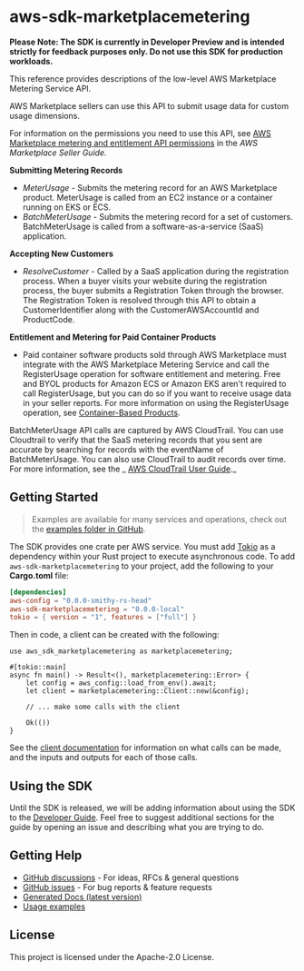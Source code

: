 # aws-sdk-marketplacemetering

**Please Note: The SDK is currently in Developer Preview and is intended strictly for
feedback purposes only. Do not use this SDK for production workloads.**

This reference provides descriptions of the low-level AWS Marketplace Metering Service API.

AWS Marketplace sellers can use this API to submit usage data for custom usage dimensions.

For information on the permissions you need to use this API, see [AWS Marketplace metering and entitlement API permissions](https://docs.aws.amazon.com/marketplace/latest/userguide/iam-user-policy-for-aws-marketplace-actions.html) in the _AWS Marketplace Seller Guide._

__Submitting Metering Records__
  - _MeterUsage_ - Submits the metering record for an AWS Marketplace product. MeterUsage is called from an EC2 instance or a container running on EKS or ECS.
  - _BatchMeterUsage_ - Submits the metering record for a set of customers. BatchMeterUsage is called from a software-as-a-service (SaaS) application.

__Accepting New Customers__
  - _ResolveCustomer_ - Called by a SaaS application during the registration process. When a buyer visits your website during the registration process, the buyer submits a Registration Token through the browser. The Registration Token is resolved through this API to obtain a CustomerIdentifier along with the CustomerAWSAccountId and ProductCode.

__Entitlement and Metering for Paid Container Products__
  - Paid container software products sold through AWS Marketplace must integrate with the AWS Marketplace Metering Service and call the RegisterUsage operation for software entitlement and metering. Free and BYOL products for Amazon ECS or Amazon EKS aren't required to call RegisterUsage, but you can do so if you want to receive usage data in your seller reports. For more information on using the RegisterUsage operation, see [Container-Based Products](https://docs.aws.amazon.com/marketplace/latest/userguide/container-based-products.html).

BatchMeterUsage API calls are captured by AWS CloudTrail. You can use Cloudtrail to verify that the SaaS metering records that you sent are accurate by searching for records with the eventName of BatchMeterUsage. You can also use CloudTrail to audit records over time. For more information, see the _ [AWS CloudTrail User Guide](http://docs.aws.amazon.com/awscloudtrail/latest/userguide/cloudtrail-concepts.html)._

## Getting Started

> Examples are available for many services and operations, check out the
> [examples folder in GitHub](https://github.com/awslabs/aws-sdk-rust/tree/main/examples).

The SDK provides one crate per AWS service. You must add [Tokio](https://crates.io/crates/tokio)
as a dependency within your Rust project to execute asynchronous code. To add `aws-sdk-marketplacemetering` to
your project, add the following to your **Cargo.toml** file:

```toml
[dependencies]
aws-config = "0.0.0-smithy-rs-head"
aws-sdk-marketplacemetering = "0.0.0-local"
tokio = { version = "1", features = ["full"] }
```

Then in code, a client can be created with the following:

```rust,no_run
use aws_sdk_marketplacemetering as marketplacemetering;

#[tokio::main]
async fn main() -> Result<(), marketplacemetering::Error> {
    let config = aws_config::load_from_env().await;
    let client = marketplacemetering::Client::new(&config);

    // ... make some calls with the client

    Ok(())
}
```

See the [client documentation](https://docs.rs/aws-sdk-marketplacemetering/latest/aws_sdk_marketplacemetering/client/struct.Client.html)
for information on what calls can be made, and the inputs and outputs for each of those calls.

## Using the SDK

Until the SDK is released, we will be adding information about using the SDK to the
[Developer Guide](https://docs.aws.amazon.com/sdk-for-rust/latest/dg/welcome.html). Feel free to suggest
additional sections for the guide by opening an issue and describing what you are trying to do.

## Getting Help

* [GitHub discussions](https://github.com/awslabs/aws-sdk-rust/discussions) - For ideas, RFCs & general questions
* [GitHub issues](https://github.com/awslabs/aws-sdk-rust/issues/new/choose) - For bug reports & feature requests
* [Generated Docs (latest version)](https://awslabs.github.io/aws-sdk-rust/)
* [Usage examples](https://github.com/awslabs/aws-sdk-rust/tree/main/examples)

## License

This project is licensed under the Apache-2.0 License.

